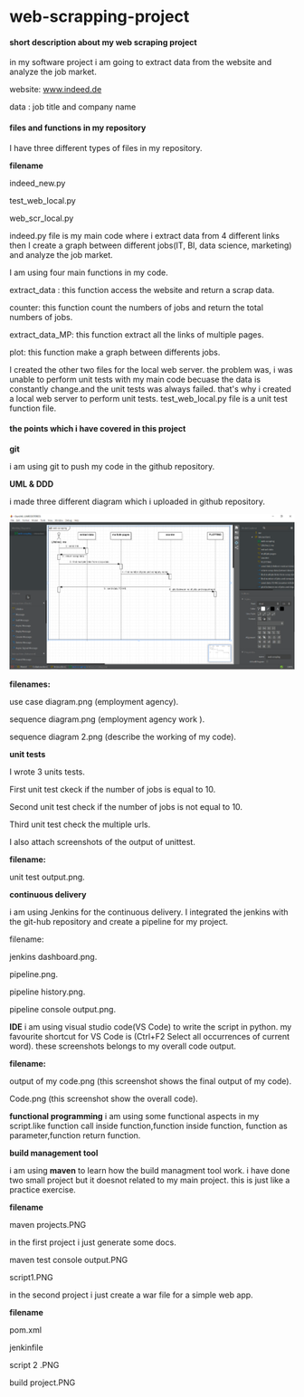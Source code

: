 # web-scrapping-project
#### short description about my web scraping project
in my software project i am going to extract data from the website and analyze the job market.

website: www.indeed.de

data : job title and company name

#### files and functions in my repository

I have three different types of files in my repository.

**filename**

indeed_new.py

test_web_local.py

web_scr_local.py

indeed.py file is my main code where i extract data from 4 different links then I create a graph between different jobs(IT, BI, data science, marketing) and analyze the job market.

I am using four main functions in my code.

extract_data : this function access the website and return a scrap data.

counter: this function count the numbers of jobs and return the total numbers of jobs.

extract_data_MP: this function extract all the links of multiple pages.

plot: this function make a graph between differents jobs.

I created the other two files for the local web server. the problem was, i was unable to perform unit tests with my main code becuase the data is constantly change.and the unit tests was always failed. that's why i created a local web server to perform unit tests.
test_web_local.py file is a unit test function file.

#### the points which i have covered in this project

**git**

i am using git to push my code in the github repository.

**UML & DDD**

i made three different diagram which i uploaded in github repository.

![This is an image](https://github.com/subhanbashir/web-scraping-project/blob/main/sequence%20diagram%202.PNG)

**filenames:** 

use case diagram.png (employment agency).

sequence diagram.png (employment agency work ).

sequence diagram 2.png (describe the working of my code).

**unit tests**

I wrote 3 units tests.

First unit test ckeck if the number of jobs is equal to 10.

Second unit test check if the number of jobs is not equal to 10.

Third unit test check the multiple urls.

I also attach screenshots of the output of unittest.

**filename:** 

unit test output.png.

**continuous delivery**

i am using Jenkins for the continuous delivery. I integrated the jenkins with the git-hub repository and create a pipeline for my project.

filename:

jenkins dashboard.png.

pipeline.png.

pipeline history.png.

pipeline console output.png.

**IDE**
i am using visual studio code(VS Code) to write the script in python. my favourite shortcut for VS Code is (Ctrl+F2 Select all occurrences of current word). these screenshots belongs to my overall code output.

**filename:**

output of my code.png (this screenshot shows the final output of my code).

Code.png (this screenshot show the overall code).


**functional programming**
i am using some functional aspects in my script.like function call inside function,function inside function, function as parameter,function return function.

**build management tool**

i am using **maven** to learn how the build managment tool work. i have done two small project but it doesnot related to my main project. this is just like a practice exercise.

**filename**

maven projects.PNG

in the first project i just generate some docs.

maven test console output.PNG

script1.PNG 

in the second project i just create a war file for a simple web app.

**filename**

pom.xml

jenkinfile

script 2 .PNG

build project.PNG


